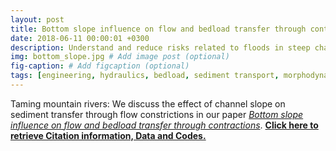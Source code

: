 ```yaml
---
layout: post
title: Bottom slope influence on flow and bedload transfer through contractions
date: 2018-06-11 00:00:01 +0300
description: Understand and reduce risks related to floods in steep channels. # Add post description (optional)
img: bottom_slope.jpg # Add image post (optional)
fig-caption: # Add figcaption (optional)
tags: [engineering, hydraulics, bedload, sediment transport, morphodynamics, floods]
---
```


Taming mountain rivers: We discuss the effect of channel slope on sediment transfer through flow constrictions in our paper [*Bottom slope influence on flow and bedload transfer through contractions*](https://doi.org/10.1080/00221686.2018.1454519). [**Click here to retrieve Citation information, Data and Codes.**](https://sschwindt.github.io/pub-constriction-slope/)
